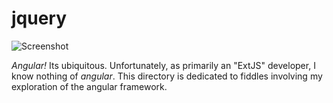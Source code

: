 jquery
======

![Screenshot](screenshot.png)

_Angular!_ Its ubiquitous.  Unfortunately, as primarily an "ExtJS" developer, I know nothing of _angular_.
This directory is dedicated to fiddles involving my exploration of the angular framework.

